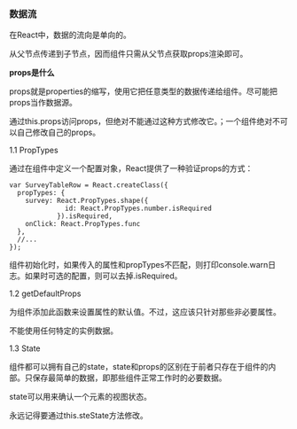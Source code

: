 ### 数据流

在React中，数据的流向是单向的。

从父节点传递到子节点，因而组件只需从父节点获取props渲染即可。

**props是什么**

props就是properties的缩写，使用它把任意类型的数据传递给组件。尽可能把props当作数据源。

通过this.props访问props，但绝对不能通过这种方式修改它。；一个组件绝对不可以自己修改自己的props。

1.1 PropTypes

通过在组件中定义一个配置对象，React提供了一种验证props的方式：

```
var SurveyTableRow = React.createClass({
  propTypes: {
    survey: React.PropTypes.shape({
              id: React.PropTypes.number.isRequired
            }).isRequired,
    onClick: React.PropTypes.func
  },
  //...
});
```

组件初始化时，如果传入的属性和propTypes不匹配，则打印console.warn日志。如果时可选的配置，则可以去掉.isRequired。

1.2 getDefaultProps

为组件添加此函数来设置属性的默认值。不过，这应该只针对那些非必要属性。

不能使用任何特定的实例数据。

1.3 State

组件都可以拥有自己的state，state和props的区别在于前者只存在于组件的内部。只保存最简单的数据，即那些组件正常工作时的必要数据。

state可以用来确认一个元素的视图状态。

永远记得要通过this.steState方法修改。
